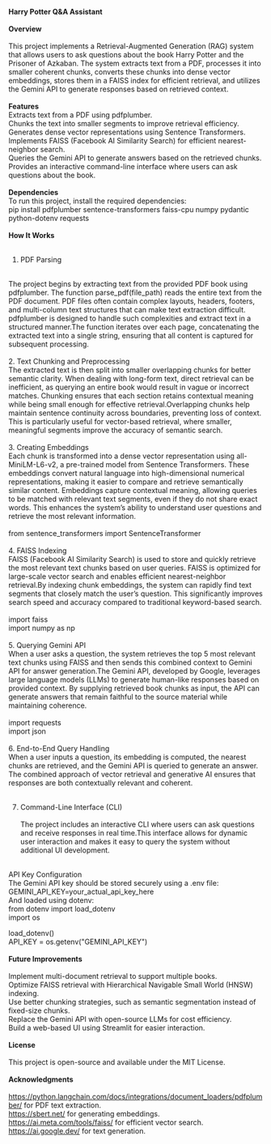 <b>Harry Potter Q&A Assistant</b>
<br><br>
<b>Overview</b>
<br><br>
This project implements a Retrieval-Augmented Generation (RAG) system that allows users to ask questions about the book Harry Potter and the Prisoner of Azkaban. The system extracts text from a PDF, processes it into smaller coherent chunks, converts these chunks into dense vector embeddings, stores them in a FAISS index for efficient retrieval, and utilizes the Gemini API to generate responses based on retrieved context.
<br><br>
<b>Features</b>
<br>
Extracts text from a PDF using pdfplumber.
<br>
Chunks the text into smaller segments to improve retrieval efficiency.
<br>
Generates dense vector representations using Sentence Transformers.
<br>
Implements FAISS (Facebook AI Similarity Search) for efficient nearest-neighbor search.
<br>
Queries the Gemini API to generate answers based on the retrieved chunks.
<br>
Provides an interactive command-line interface where users can ask questions about the book.
<br><br>
<b>Dependencies</b>
<br>
To run this project, install the required dependencies:
<br>
pip install pdfplumber sentence-transformers faiss-cpu numpy pydantic python-dotenv requests
<br><br>
<b>How It Works</b>
<br><br>
1. PDF Parsing
<br>
The project begins by extracting text from the provided PDF book using pdfplumber. The function parse_pdf(file_path) reads the entire text from the PDF document. PDF files often contain complex layouts, headers, footers, and multi-column text structures that can make text extraction difficult. pdfplumber is designed to handle such complexities and extract text in a structured manner.The function iterates over each page, concatenating the extracted text into a single string, ensuring that all content is captured for subsequent processing.
<br><br>
2. Text Chunking and Preprocessing
<br>
The extracted text is then split into smaller overlapping chunks for better semantic clarity. When dealing with long-form text, direct retrieval can be inefficient, as querying an entire book would result in vague or incorrect matches. Chunking ensures that each section retains contextual meaning while being small enough for effective retrieval.Overlapping chunks help maintain sentence continuity across boundaries, preventing loss of context. This is particularly useful for vector-based retrieval, where smaller, meaningful segments improve the accuracy of semantic search.
<br><br>
3. Creating Embeddings
<br>
Each chunk is transformed into a dense vector representation using all-MiniLM-L6-v2, a pre-trained model from Sentence Transformers. These embeddings convert natural language into high-dimensional numerical representations, making it easier to compare and retrieve semantically similar content.
Embeddings capture contextual meaning, allowing queries to be matched with relevant text segments, even if they do not share exact words. This enhances the system’s ability to understand user questions and retrieve the most relevant information.
<br><br>
from sentence_transformers import SentenceTransformer
<br><br>
4. FAISS Indexing
<br>
FAISS (Facebook AI Similarity Search) is used to store and quickly retrieve the most relevant text chunks based on user queries. FAISS is optimized for large-scale vector search and enables efficient nearest-neighbor retrieval.By indexing chunk embeddings, the system can rapidly find text segments that closely match the user’s question. This significantly improves search speed and accuracy compared to traditional keyword-based search.
<br><br>
import faiss<br>
import numpy as np
<br><br>
5. Querying Gemini API
<br>
When a user asks a question, the system retrieves the top 5 most relevant text chunks using FAISS and then sends this combined context to Gemini API for answer generation.The Gemini API, developed by Google, leverages large language models (LLMs) to generate human-like responses based on provided context. By supplying retrieved book chunks as input, the API can generate answers that remain faithful to the source material while maintaining coherence.
<br><br>
import requests<br>
import json
<br><br>
6. End-to-End Query Handling
<br>
When a user inputs a question, its embedding is computed, the nearest chunks are retrieved, and the Gemini API is queried to generate an answer. The combined approach of vector retrieval and generative AI ensures that responses are both contextually relevant and coherent.
<br><br>

7. Command-Line Interface (CLI)
<br><br>
The project includes an interactive CLI where users can ask questions and receive responses in real time.This interface allows for dynamic user interaction and makes it easy to query the system without additional UI development.
<br>
API Key Configuration
<br>
The Gemini API key should be stored securely using a .env file:
<br>
GEMINI_API_KEY=your_actual_api_key_here
<br>
And loaded using dotenv:
<br>
from dotenv import load_dotenv<br>
import os<br>

load_dotenv()<br>
API_KEY = os.getenv("GEMINI_API_KEY")
<br><br>
<b>Future Improvements</b>
<br><br>
Implement multi-document retrieval to support multiple books.
<br>
Optimize FAISS retrieval with Hierarchical Navigable Small World (HNSW) indexing.
<br>
Use better chunking strategies, such as semantic segmentation instead of fixed-size chunks.
<br>
Replace the Gemini API with open-source LLMs for cost efficiency.
<br>
Build a web-based UI using Streamlit for easier interaction.
<br><br>
<b>License</b>
<br><br>
This project is open-source and available under the MIT License.
<br><br>
<b>Acknowledgments</b>
<br><br>
https://python.langchain.com/docs/integrations/document_loaders/pdfplumber/ for PDF text extraction.
<br>
https://sbert.net/ for generating embeddings.
<br>
https://ai.meta.com/tools/faiss/ for efficient vector search.
<br>
https://ai.google.dev/ for text generation.
